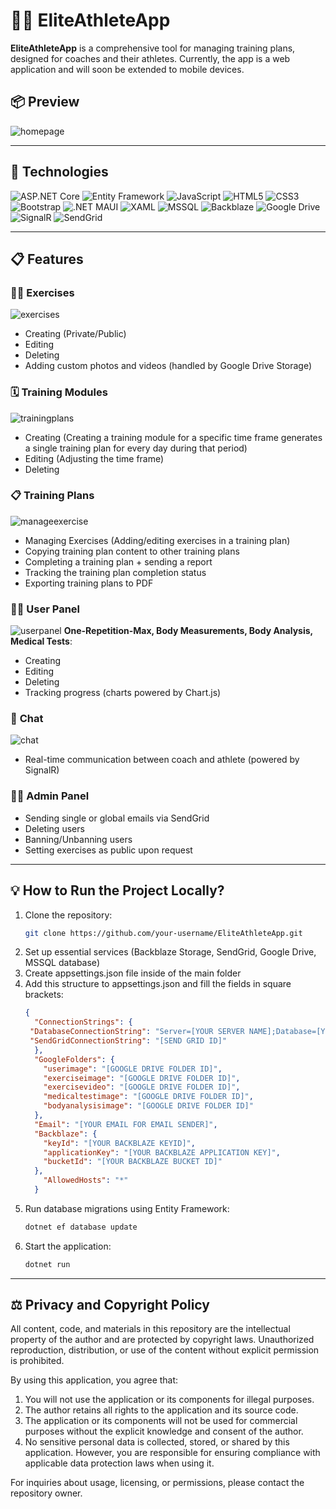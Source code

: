 
# 🏋️‍♂️ EliteAthleteApp

**EliteAthleteApp** is a comprehensive tool for managing training plans, designed for coaches and their athletes. Currently, the app is a web application and will soon be extended to mobile devices. 

## 📦 **Preview**
![homepage](https://github.com/user-attachments/assets/a0b2cda1-126a-44c2-9054-bab49e387305)

---

## 🚀 Technologies

![ASP.NET Core](https://img.shields.io/badge/ASP.NET%20Core-512BD4?style=for-the-badge&logo=.net&logoColor=white)
![Entity Framework](https://img.shields.io/badge/Entity%20Framework-512BD4?style=for-the-badge&logo=.net&logoColor=white)
![JavaScript](https://img.shields.io/badge/JavaScript-F7DF1E?style=for-the-badge&logo=javascript&logoColor=black)
![HTML5](https://img.shields.io/badge/HTML5-E34F26?style=for-the-badge&logo=html5&logoColor=white)
![CSS3](https://img.shields.io/badge/CSS3-1572B6?style=for-the-badge&logo=css3&logoColor=white)
![Bootstrap](https://img.shields.io/badge/Bootstrap-7952B3?style=for-the-badge&logo=bootstrap&logoColor=white)
![.NET MAUI](https://img.shields.io/badge/.NET%20MAUI-512BD4?style=for-the-badge&logo=.net&logoColor=white)
![XAML](https://img.shields.io/badge/XAML-0C54C2?style=for-the-badge&logo=.net&logoColor=white)
![MSSQL](https://img.shields.io/badge/MSSQL-CC2927?style=for-the-badge&logo=microsoft-sql-server&logoColor=white)
![Backblaze](https://img.shields.io/badge/Backblaze%20Storage-2D3E50?style=for-the-badge&logo=backblaze&logoColor=white)
![Google Drive](https://img.shields.io/badge/Google%20Drive-4285F4?style=for-the-badge&logo=googledrive&logoColor=white)
![SignalR](https://img.shields.io/badge/SignalR-512BD4?style=for-the-badge&logo=.net&logoColor=white)
![SendGrid](https://img.shields.io/badge/SendGrid-008CE7?style=for-the-badge&logo=sendgrid&logoColor=white)

---

## 📋 Features

### 🏋️‍♂️ **Exercises**
![exercises](https://github.com/user-attachments/assets/47e08368-ad98-4561-88aa-389ff33b7ca2)
- Creating (Private/Public)  
- Editing  
- Deleting  
- Adding custom photos and videos (handled by Google Drive Storage)  


### 🗓️ **Training Modules**
![trainingplans](https://github.com/user-attachments/assets/f339df39-9a24-4b01-add4-4b57e90c28aa)
- Creating (Creating a training module for a specific time frame generates a single training plan for every day during that period)  
- Editing (Adjusting the time frame)  
- Deleting  

### 📋 **Training Plans**
![manageexercise](https://github.com/user-attachments/assets/de9ff558-e6dd-4b6c-9d41-9d70557e1164)
- Managing Exercises (Adding/editing exercises in a training plan)  
- Copying training plan content to other training plans  
- Completing a training plan + sending a report  
- Tracking the training plan completion status  
- Exporting training plans to PDF  

### 🧑‍💻 **User Panel**
![userpanel](https://github.com/user-attachments/assets/20c7500e-7e00-4a7e-93a7-bd82f9eecba7)
**One-Repetition-Max, Body Measurements, Body Analysis, Medical Tests**:  
- Creating  
- Editing  
- Deleting  
- Tracking progress (charts powered by Chart.js)  

### 💬 **Chat**
![chat](https://github.com/user-attachments/assets/ed2eecfb-032e-42d5-947e-4c8b5e09734b)
- Real-time communication between coach and athlete (powered by SignalR)  

### 👨‍💼 **Admin Panel**
- Sending single or global emails via SendGrid  
- Deleting users  
- Banning/Unbanning users  
- Setting exercises as public upon request  

---

## 💡 How to Run the Project Locally?

1. Clone the repository:  
   ```bash
   git clone https://github.com/your-username/EliteAthleteApp.git
   ```
2. Set up essential services (Backblaze Storage, SendGrid, Google Drive, MSSQL database)
3. Create appsettings.json file inside of the main folder
4. Add this structure to appsettings.json and fill the fields in square brackets:
   ```json
   {
     "ConnectionStrings": {
    "DatabaseConnectionString": "Server=[YOUR SERVER NAME];Database=[YOUR DATABASE NAME];Trusted_Connection=True;MultipleActiveResultSets=true;Encrypt=False",
    "SendGridConnectionString": "[SEND GRID ID]"
     },
     "GoogleFolders": {
       "userimage": "[GOOGLE DRIVE FOLDER ID]",
       "exerciseimage": "[GOOGLE DRIVE FOLDER ID]",
       "exercisevideo": "[GOOGLE DRIVE FOLDER ID]",
       "medicaltestimage": "[GOOGLE DRIVE FOLDER ID]",
       "bodyanalysisimage": "[GOOGLE DRIVE FOLDER ID]"
     },
     "Email": "[YOUR EMAIL FOR EMAIL SENDER]",
     "Backblaze": {
       "keyId": "[YOUR BACKBLAZE KEYID]",
       "applicationKey": "[YOUR BACKBLAZE APPLICATION KEY]",
       "bucketId": "[YOUR BACKBLAZE BUCKET ID]"
     },
       "AllowedHosts": "*"
     }
   ```
5. Run database migrations using Entity Framework:  
   ```bash
   dotnet ef database update
   ```
6. Start the application:  
   ```bash
   dotnet run
   ```

---

## ⚖️ Privacy and Copyright Policy

All content, code, and materials in this repository are the intellectual property of the author and are protected by copyright laws. Unauthorized reproduction, distribution, or use of the content without explicit permission is prohibited.

By using this application, you agree that:

1. You will not use the application or its components for illegal purposes. 
2. The author retains all rights to the application and its source code. 
3. The application or its components will not be used for commercial purposes without the explicit knowledge and consent of the author.
4. No sensitive personal data is collected, stored, or shared by this application. However, you are responsible for ensuring compliance with applicable data protection laws when using it.

For inquiries about usage, licensing, or permissions, please contact the repository owner.
